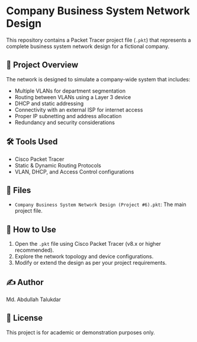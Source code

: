 # Company Business System Network Design

This repository contains a Packet Tracer project file (`.pkt`) that represents a complete business system network design for a fictional company.

## 🏢 Project Overview
The network is designed to simulate a company-wide system that includes:
- Multiple VLANs for department segmentation
- Routing between VLANs using a Layer 3 device
- DHCP and static addressing
- Connectivity with an external ISP for internet access
- Proper IP subnetting and address allocation
- Redundancy and security considerations

## 🛠 Tools Used
- Cisco Packet Tracer
- Static & Dynamic Routing Protocols
- VLAN, DHCP, and Access Control configurations

## 📁 Files
- `Company Business System Network Design (Project #6).pkt`: The main project file.

## 📌 How to Use
1. Open the `.pkt` file using Cisco Packet Tracer (v8.x or higher recommended).
2. Explore the network topology and device configurations.
3. Modify or extend the design as per your project requirements.

## ✍️ Author
Md. Abdullah Talukdar

## 📜 License
This project is for academic or demonstration purposes only.

